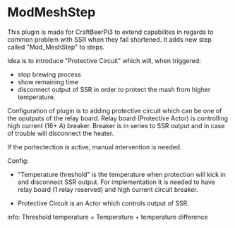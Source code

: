 # ModMeshStep
This plugin is made for CraftBeerPi3 to extend capabilites in regards to common problem with SSR when they fail shortened.
It adds new step called "Mod_MeshStep" to steps.

Idea is to introduce "Protective Circuit" which will, when triggered:
- stop brewing process
- show remaining time
- disconnect output of SSR in order to protect the mash from higher temperature.

Configuration of  plugin is to adding protective circuit which can be one of the oputputs of the relay board.
Relay board (Protective Actor) is controlling high current (16+ A) breaker.
Breaker is in series to SSR output and in case of trouble will disconnect the heater.

If the portectection is active, manual intervention is needed.

Config:
- "Temperature threshold" is the  temperature when protection will kick in and disconnect SSR output.
For implementation it is needed to have relay board (1 relay reserved) and high current circuit breaker.

- Protective Circuit is an Actor which controls output of SSR.

info: Threshold temperature = Temperature + temperature difference



